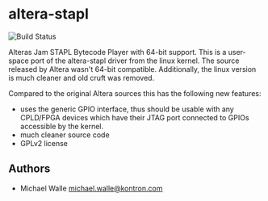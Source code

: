 altera-stapl
============

![Build Status](https://github.com/kontron/altera-stapl/workflows/build/badge.svg)

Alteras Jam STAPL Bytecode Player with 64-bit support. This is a user-space
port of the altera-stapl driver from the linux kernel. The source released
by Altera wasn't 64-bit compatible. Additionally, the linux version is much
cleaner and old cruft was removed.

Compared to the original Altera sources this has the following new
features:
  * uses the generic GPIO interface, thus should be usable with any
	CPLD/FPGA devices which have their JTAG port connected to GPIOs
	accessible by the kernel.
  * much cleaner source code
  * GPLv2 license


Authors
-------
  * Michael Walle <michael.walle@kontron.com>
